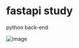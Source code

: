 # fastapi study
 python back-end

 ![image](https://github.com/alias-son/fastapi/assets/43431381/87b16659-bfa7-475b-a451-9e88ae55812c)
